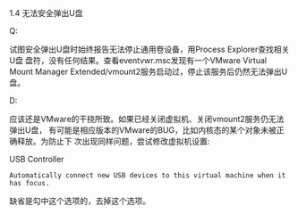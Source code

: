 1.4 无法安全弹出U盘

Q:

试图安全弹出U盘时始终报告无法停止通用卷设备，用Process Explorer查找相关U盘
盘符，没有任何结果。查看eventvwr.msc发现有一个VMware Virtual Mount Manager
Extended/vmount2服务启动过，停止该服务后仍然无法弹出U盘。

D:

应该还是VMware的干挠所致。如果已经关闭虚拟机、关闭vmount2服务仍无法弹出U盘，
有可能是相应版本的VMware的BUG，比如内核态的某个对象未被正确释放。为防止下
次出现同样问题，尝试修改虚拟机设置:

USB Controller

    Automatically connect new USB devices to this virtual machine when it has focus.

缺省是勾中这个选项的，去掉这个选项。